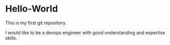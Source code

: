 # Hello-World
This is my first git repository.

I would like to be a devops engineer with good understanding and expertise skills.
